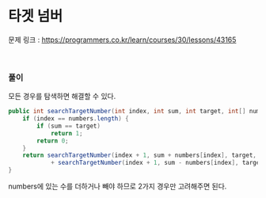 타겟 넘버
===

문제 링크 : https://programmers.co.kr/learn/courses/30/lessons/43165

<br>

### 풀이

모든 경우를 탐색하면 해결할 수 있다.

~~~java
public int searchTargetNumber(int index, int sum, int target, int[] numbers) {
	if (index == numbers.length) {
		if (sum == target)
			return 1;
		return 0;
	}
	return searchTargetNumber(index + 1, sum + numbers[index], target, numbers)
			+ searchTargetNumber(index + 1, sum - numbers[index], target, numbers);
}
~~~

numbers에 있는 수를 더하거나 빼야 하므로 2가지 경우만 고려해주면 된다.